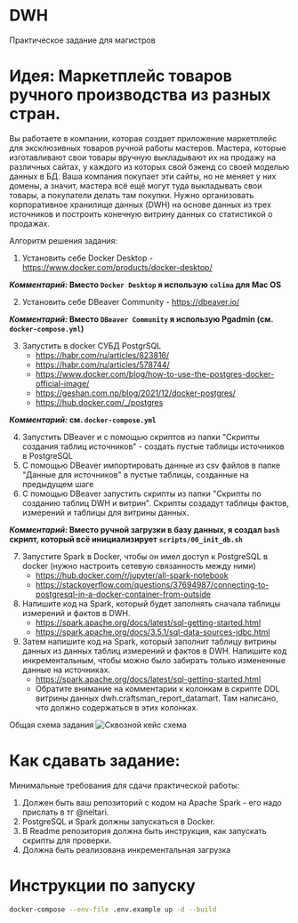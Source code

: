 # DWH
Практическое задание для магистров

# Идея: Маркетплейс товаров ручного производства из разных стран.

Вы работаете в компании, которая создает приложение маркетплейс для эксклюзивных товаров ручной работы мастеров. Мастера, которые изготавливают свои товары вручную выкладывают их на продажу на различных сайтах, у каждого из которых свой бэкенд со своей моделью данных в БД. Ваша компания покупает эти сайты, но не меняет у них домены, а значит, мастера всё ещё могут туда выкладывать свои товары, а покупатели делать там покупки. Нужно организовать корпоративное хранилище данных (DWH) на основе данных из трех источников и построить конечную витрину данных со статистикой о продажах.

Алгоритм решения задания:
1. Установить себе Docker Desktop - https://www.docker.com/products/docker-desktop/

**_Комментарий:_ Вместо `Docker Desktop` я использую `colima` для Mac OS**

2. Установить себе DBeaver Community - https://dbeaver.io/

**_Комментарий:_ Вместо `DBeaver Community` я использую Pgadmin (см. `docker-compose.yml`)**

3. Запустить в docker СУБД PostgrSQL
   - https://habr.com/ru/articles/823816/
   - https://habr.com/ru/articles/578744/
   - https://www.docker.com/blog/how-to-use-the-postgres-docker-official-image/
   - https://geshan.com.np/blog/2021/12/docker-postgres/
   - https://hub.docker.com/_/postgres

**_Комментарий:_ см. `docker-compose.yml`**

4. Запустить DBeaver и с помощью скриптов из папки "Cкрипты создания таблиц источников" - создать пустые таблицы источников в PostgreSQL
5. С помощью DBeaver импортировать данные из csv файлов в папке "Данные для источников" в пустые таблицы, созданные на предыдущем шаге
6. С помощью DBeaver запустить скрипты из папки "Скрипты по созданию таблиц DWH и витрин". Скрипты создадут таблицы фактов, измерений и таблицы для витрины данных.

**_Комментарий:_ Вместо ручной загрузки в базу данных, я создал `bash` скрипт, который всё инициализирует `scripts/00_init_db.sh`**

7. Запустите Spark в Docker, чтобы он имел доступ к PostgreSQL в docker (нужно настроить сетевую связанность между ними)
   - https://hub.docker.com/r/jupyter/all-spark-notebook
   - https://stackoverflow.com/questions/37694987/connecting-to-postgresql-in-a-docker-container-from-outside
8. Напишите код на Spark, который будет заполнять сначала таблицы измерений и фактов в DWH.
   - https://spark.apache.org/docs/latest/sql-getting-started.html
   - https://spark.apache.org/docs/3.5.1/sql-data-sources-jdbc.html
9. Затем напишите код на Spark, который заполнит таблицу витрины данных из данных таблиц измерений и фактов в DWH. Напишите код инкрементальным, чтобы можно было забирать только измененные данные на источниках.
   - https://spark.apache.org/docs/latest/sql-getting-started.html
   - Обратите внимание на комментарии к колонкам в скрипте DDL витрины данных dwh.craftsman_report_datamart. Там написано, что должно содержаться в этих колонках.

Общая схема задания
![Сквозной кейс схема](https://github.com/user-attachments/assets/3d057216-7b96-4bca-a75e-83f3ea5d9696)


# Как сдавать задание:

Минимальные требования для сдачи практической работы:
1. Должен быть ваш репозиторий с кодом на Apache Spark - его надо прислать в тг @neltari.
2. PostgreSQL и Spark должны запускаться в Docker.
3. В Readme репозитория должна быть инструкция, как запускать скрипты для проверки.
4. Должна быть реализована инкрементальная загрузка


# Инструкции по запуску

```bash
docker-compose --env-file .env.example up -d --build 
```